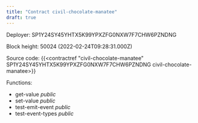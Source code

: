 ```yaml
---
title: "Contract civil-chocolate-manatee"
draft: true
---
```

Deployer: SP1Y24SY45YHTX5K99YPXZFG0NXW7F7CHW6PZNDNG


 



Block height: 50024 (2022-02-24T09:28:31.000Z)

Source code: {{<contractref "civil-chocolate-manatee" SP1Y24SY45YHTX5K99YPXZFG0NXW7F7CHW6PZNDNG civil-chocolate-manatee>}}

Functions:

* get-value _public_
* set-value _public_
* test-emit-event _public_
* test-event-types _public_

